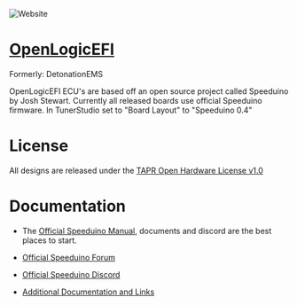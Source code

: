 ![Website](https://img.shields.io/website?down_color=red&down_message=offline&up_color=green&up_message=online&url=https%3A%2F%2Fwww.detonationems.com%2F)

# [OpenLogicEFI](https://www.detonationems.com)
Formerly: DetonationEMS

</div>

OpenLogicEFI ECU's are based off an open source project called Speeduino by Josh Stewart. Currently all released boards use official Speeduino firmware. In TunerStudio set to "Board Layout" to "Speeduino 0.4"

</div>

# License
All designs are released under the [TAPR Open Hardware License v1.0](https://files.tapr.org/OHL/TAPR_Open_Hardware_License_v1.0.txt)

</div>

# Documentation

- The [Official Speeduino Manual](https://wiki.speeduino.com), documents and discord are the best places to start.

- [Official Speeduino Forum](https://speeduino.com/forum)

- [Official Speeduino Discord](https://discord.gg/jcmar3zfSJ)

- [Additional Documentation and Links](https://www.detonationems.com/support)

</div>
